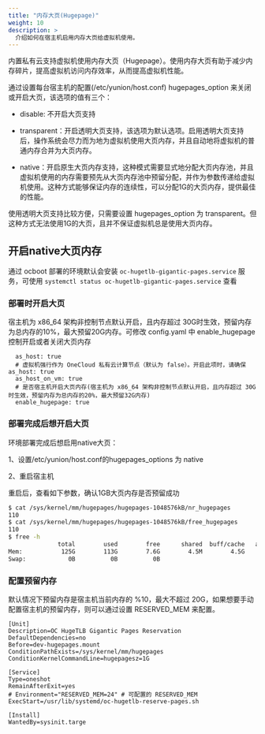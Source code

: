 ```yaml
---
title: "内存大页(Hugepage)"
weight: 10
description: >
  介绍如何在宿主机启用内存大页给虚拟机使用。
---
```


内置私有云支持虚拟机使用内存大页（Hugepage）。使用内存大页有助于减少内存碎片，提高虚拟机访问内存效率，从而提高虚拟机性能。

通过设置每台宿主机的配置(/etc/yunion/host.conf) hugepages_option 来关闭或开启大页，该选项的值有三个：

* disable: 不开启大页支持

* transparent：开启透明大页支持，该选项为默认选项。启用透明大页支持后，操作系统会尽力而为地为虚拟机使用大页内存，并且自动地将虚拟机的普通内存合并为大页内存。

* native：开启原生大页内存支持，这种模式需要显式地分配大页内存池，并且虚拟机使用的内存需要预先从大页内存池中预留分配，并作为参数传递给虚拟机使用。这种方式能够保证内存的连续性，可以分配1G的大页内存，提供最佳的性能。

使用透明大页支持比较方便，只需要设置 hugepages_option 为 transparent。但这种方式无法使用1G的大页，且并不保证虚拟机总是使用大页内存。

## 开启native大页内存

通过 ocboot 部署的环境默认会安装 `oc-hugetlb-gigantic-pages.service` 服务，可使用 `systemctl status oc-hugetlb-gigantic-pages.service` 查看

### 部署时开启大页

宿主机为 x86_64 架构非控制节点默认开启，且内存超过 30G时生效，预留内存为总内存的10%，最大预留20G内存。可修改 config.yaml 中 enable_hugepage 控制开启或者关闭大页内存
```
  as_host: true
  # 虚拟机强行作为 OneCloud 私有云计算节点（默认为 false）。开启此项时，请确保as_host: true
  as_host_on_vm: true
  # 是否宿主机开启大页内存(宿主机为 x86_64 架构非控制节点默认开启，且内存超过 30G 时生效，预留内存为总内存的20%，最大预留32G内存)
  enable_hugepage: true
```

### 部署完成后想开启大页
环境部署完成后想启用native大页：

1、设置/etc/yunion/host.conf的hugepages_options 为 native

2、重启宿主机

重启后，查看如下参数，确认1GB大页内存是否预留成功

```bash
$ cat /sys/kernel/mm/hugepages/hugepages-1048576kB/nr_hugepages
110
$ cat /sys/kernel/mm/hugepages/hugepages-1048576kB/free_hugepages
110
$ free -h
              total        used        free      shared  buff/cache   available
Mem:           125G        113G        7.6G        4.5M        4.5G         11G
Swap:            0B          0B          0B
```

### 配置预留内存

默认情况下预留内存是宿主机当前内存的 %10，最大不超过 20G，如果想要手动配置宿主机的预留内存，则可以通过设置 RESERVED_MEM 来配置。

```
[Unit]
Description=OC HugeTLB Gigantic Pages Reservation
DefaultDependencies=no
Before=dev-hugepages.mount
ConditionPathExists=/sys/kernel/mm/hugepages
ConditionKernelCommandLine=hugepagesz=1G

[Service]
Type=oneshot
RemainAfterExit=yes
# Environment="RESERVED_MEM=24" # 可配置的 RESERVED_MEM
ExecStart=/usr/lib/systemd/oc-hugetlb-reserve-pages.sh

[Install]
WantedBy=sysinit.targe
```


